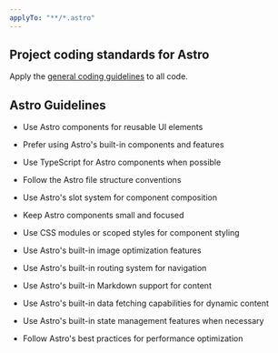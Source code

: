 ```yaml
---
applyTo: "**/*.astro"
---
```


## Project coding standards for Astro

Apply the [general coding guidelines](./general-coding.instructions.md) to all code.

## Astro Guidelines
- Use Astro components for reusable UI elements
- Prefer using Astro's built-in components and features
- Use TypeScript for Astro components when possible
- Follow the Astro file structure conventions
- Use Astro's slot system for component composition
- Keep Astro components small and focused
- Use CSS modules or scoped styles for component styling
- Use Astro's built-in image optimization features
- Use Astro's built-in routing system for navigation
- Use Astro's built-in Markdown support for content

- Use Astro's built-in data fetching capabilities for dynamic content
- Use Astro's built-in state management features when necessary

- Follow Astro's best practices for performance optimization

